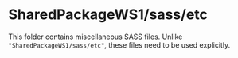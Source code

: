 # SharedPackageWS1/sass/etc

This folder contains miscellaneous SASS files. Unlike `"SharedPackageWS1/sass/etc"`, these files
need to be used explicitly.
